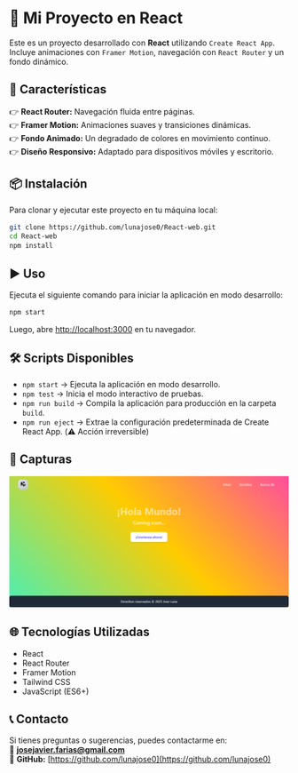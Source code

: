 # 🌟 Mi Proyecto en React  

Este es un proyecto desarrollado con **React** utilizando `Create React App`. Incluye animaciones con `Framer Motion`, navegación con `React Router` y un fondo dinámico.  

## 🚀 Características  
👉 **React Router:** Navegación fluida entre páginas.  
👉 **Framer Motion:** Animaciones suaves y transiciones dinámicas.  
👉 **Fondo Animado:** Un degradado de colores en movimiento continuo.  
👉 **Diseño Responsivo:** Adaptado para dispositivos móviles y escritorio.  

## 📦 Instalación  
Para clonar y ejecutar este proyecto en tu máquina local:  
```bash  
git clone https://github.com/lunajose0/React-web.git  
cd React-web  
npm install  
```

## ▶️ Uso  
Ejecuta el siguiente comando para iniciar la aplicación en modo desarrollo:  
```bash  
npm start  
```
Luego, abre [http://localhost:3000](http://localhost:3000) en tu navegador.  

## 🛠️ Scripts Disponibles  
- `npm start` → Ejecuta la aplicación en modo desarrollo.  
- `npm test` → Inicia el modo interactivo de pruebas.  
- `npm run build` → Compila la aplicación para producción en la carpeta `build`.  
- `npm run eject` → Extrae la configuración predeterminada de Create React App. (⚠️ Acción irreversible)  

## 📸 Capturas  
  ![Captura de pantalla](public/pantalla/web-React-1.png)

## 🌐 Tecnologías Utilizadas  
- React  
- React Router  
- Framer Motion  
- Tailwind CSS  
- JavaScript (ES6+)  


## 📞 Contacto  
Si tienes preguntas o sugerencias, puedes contactarme en:  
📧 **[josejavier.farias@gmail.com](mailto:josejavier.farias@gmail.com)**  
🐙 **GitHub:** [https://github.com/lunajose0](https://github.com/lunajose0)  

